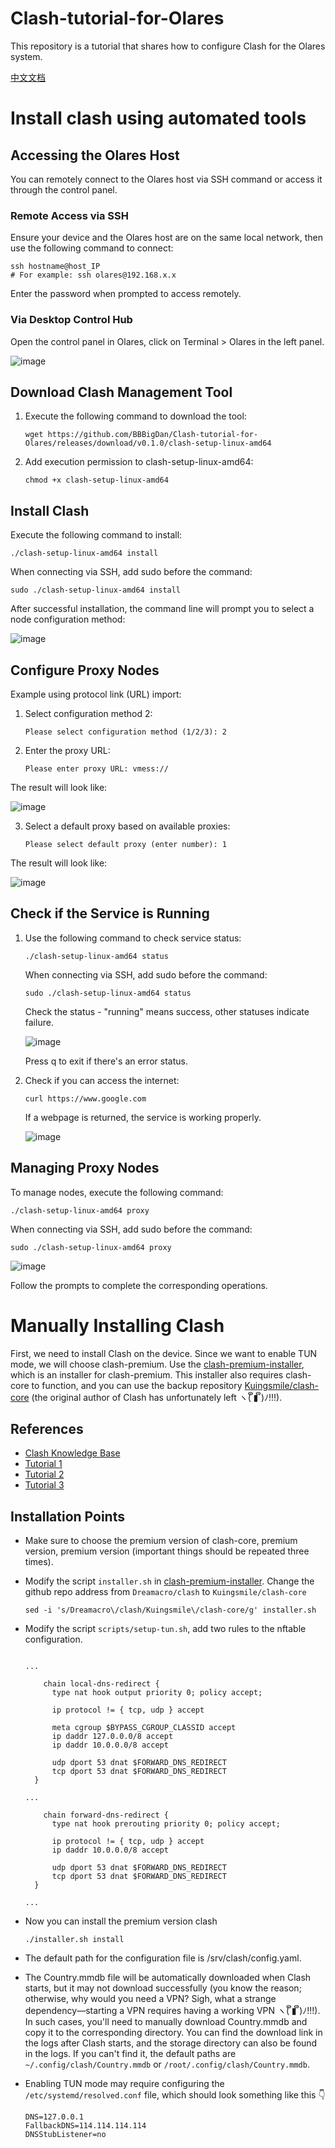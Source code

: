 # Clash-tutorial-for-Olares

This repository is a tutorial that shares how to configure Clash for the Olares system.

[中文文档](README_CN.md)

# Install clash using automated tools

## Accessing the Olares Host
You can remotely connect to the Olares host via SSH command or access it through the control panel.

### Remote Access via SSH
Ensure your device and the Olares host are on the same local network, then use the following command to connect:
```
ssh hostname@host_IP
# For example: ssh olares@192.168.x.x
```
Enter the password when prompted to access remotely.

### Via Desktop Control Hub
Open the control panel in Olares, click on Terminal > Olares in the left panel.

![image](./readme-img1.png)

## Download Clash Management Tool
1. Execute the following command to download the tool:
    ```
    wget https://github.com/BBBigDan/Clash-tutorial-for-Olares/releases/download/v0.1.0/clash-setup-linux-amd64
    ```
2. Add execution permission to clash-setup-linux-amd64:
    ```
    chmod +x clash-setup-linux-amd64 
    ```

## Install Clash
Execute the following command to install:

```
./clash-setup-linux-amd64 install
```

When connecting via SSH, add sudo before the command:

```
sudo ./clash-setup-linux-amd64 install
```

After successful installation, the command line will prompt you to select a node configuration method:

![image](./readme-img2.png)

## Configure Proxy Nodes
Example using protocol link (URL) import:
1. Select configuration method 2:
    ```
    Please select configuration method (1/2/3): 2
    ```
2. Enter the proxy URL:
    ```
    Please enter proxy URL: vmess://
    ```
The result will look like:

![image](./readme-img3.png)

3. Select a default proxy based on available proxies:
    ```
    Please select default proxy (enter number): 1
    ```
The result will look like:

![image](./readme-img4.png)

## Check if the Service is Running
1. Use the following command to check service status:

    ```
    ./clash-setup-linux-amd64 status
    ```

    When connecting via SSH, add sudo before the command:

    ```
    sudo ./clash-setup-linux-amd64 status
    ```

    Check the status - "running" means success, other statuses indicate failure.

    ![image](./readme-img5.png)

    Press q to exit if there's an error status.

2. Check if you can access the internet:

    ```
    curl https://www.google.com
    ```

    If a webpage is returned, the service is working properly.

    ![image](./readme-img6.png)

## Managing Proxy Nodes
To manage nodes, execute the following command:

```
./clash-setup-linux-amd64 proxy
```

When connecting via SSH, add sudo before the command:

```
sudo ./clash-setup-linux-amd64 proxy
```

![image](./readme-img7.png)

Follow the prompts to complete the corresponding operations.

# Manually Installing Clash

First, we need to install Clash on the device. Since we want to enable TUN mode, we will choose clash-premium.
Use the [clash-premium-installer](https://github.com/Kr328/clash-premium-installer), which is an installer for clash-premium. This installer also requires clash-core to function, and you can use the backup repository [Kuingsmile/clash-core]((https://github.com/Kuingsmile/clash-core)) (the original author of Clash has unfortunately left ヽ( ຶ▮ ຶ)ﾉ!!!).

## References
- [Clash Knowledge Base](https://clash.wiki/configuration/getting-started.html)
- [Tutorial 1](https://www.moralok.com/2023/05/27/how-to-install-clash-on-ubuntu/)
- [Tutorial 2](https://thatcoders.github.io/Clash%20For%20Linux/)
- [Tutorial 3](https://kazusa.cc/geek/understanding-clash-configuration-files-in-one-article.html)

## Installation Points

- Make sure to choose the premium version of clash-core, premium version, premium version (important things should be repeated three times).

- Modify the script `installer.sh` in [clash-premium-installer](https://github.com/Kr328/clash-premium-installer). Change the github repo address from `Dreamacro/clash` to `Kuingsmile/clash-core`
    ```
    sed -i 's/Dreamacro\/clash/Kuingsmile\/clash-core/g' installer.sh
    ```
- Modify the script `scripts/setup-tun.sh`, add two rules to the nftable configuration.
  ```

  ...
  
      chain local-dns-redirect {
        type nat hook output priority 0; policy accept;
        
        ip protocol != { tcp, udp } accept
        
        meta cgroup $BYPASS_CGROUP_CLASSID accept
        ip daddr 127.0.0.0/8 accept
        ip daddr 10.0.0.0/8 accept
        
        udp dport 53 dnat $FORWARD_DNS_REDIRECT
        tcp dport 53 dnat $FORWARD_DNS_REDIRECT
    }

  ...

      chain forward-dns-redirect {
        type nat hook prerouting priority 0; policy accept;
        
        ip protocol != { tcp, udp } accept
        ip daddr 10.0.0.0/8 accept
        
        udp dport 53 dnat $FORWARD_DNS_REDIRECT
        tcp dport 53 dnat $FORWARD_DNS_REDIRECT
    }

  ...
  ```

- Now you can install the premium version clash
  ```
  ./installer.sh install
  ```

- The default path for the configuration file is /srv/clash/config.yaml.

- The Country.mmdb file will be automatically downloaded when Clash starts, but it may not download successfully (you know the reason; otherwise, why would you need a VPN? Sigh, what a strange dependency—starting a VPN requires having a working VPN ヽ( ຶ▮ ຶ)ﾉ!!!). In such cases, you'll need to manually download Country.mmdb and copy it to the corresponding directory. You can find the download link in the logs after Clash starts, and the storage directory can also be found in the logs. If you can't find it, the default paths are `~/.config/clash/Country.mmdb` or `/root/.config/clash/Country.mmdb`.
- Enabling TUN mode may require configuring the `/etc/systemd/resolved.conf` file, which should look something like this 👇
    ```
    DNS=127.0.0.1 
    FallbackDNS=114.114.114.114 
    DNSStubListener=no
    ```
